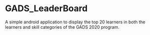 # GADS_LeaderBoard
A simple android application to display the top 20 learners in both the learners and skill categories of the GADS 2020 program. 

